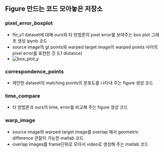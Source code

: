 ## Figure 만드는 코드 모아놓은 저장소
### pixel_error_boxplot
- flir_v1 dataset에 대해 ours와 타 방법론의 pixel error를 보여주는 box plot 그래프 생성 ipynb 코드
- source image의 gt points와 warped target image의 warped points 사이의 pixel error를 표현한 것 (L1 distance) 
- ![box_plot_y](https://user-images.githubusercontent.com/44229462/195511846-e2af91f9-34b4-43da-bbc5-0881a4c5990a.png)

### correspondence_points
- 제안한 dataset의 matching points의 분포도를 나타내 주는 figure 생성 코드
### time_compare
- 타 방법론과 ours의 time, error를 비교해 주는 figure 생성 코드
### warp_image
- source image와 warped target image를 overlap 해서 geometric difference 관찰이 가능한 matlab 코드
- overlap images를 frame단위로 모아서 video로 생성해 주는 matlab 코드
